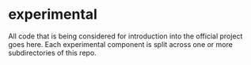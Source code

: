 # experimental

All code that is being considered for introduction into the official project goes here. Each experimental component is split across one or more subdirectories of this repo.
